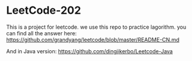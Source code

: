 # LeetCode-202
This is a project for leetcode.
we use this repo to practice lagorithm.
you can find all the answer here:
https://github.com/grandyang/leetcode/blob/master/README-CN.md

And in Java version:
https://github.com/dingjikerbo/Leetcode-Java